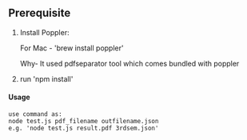 ## Prerequisite
1. Install Poppler:

	For Mac - 'brew install poppler'
    
    Why- It used pdfseparator tool which comes bundled with poppler
   
 2. run 'npm install'
 #### Usage
	use command as:
	node test.js pdf_filename outfilename.json
	e.g. 'node test.js result.pdf 3rdsem.json'
